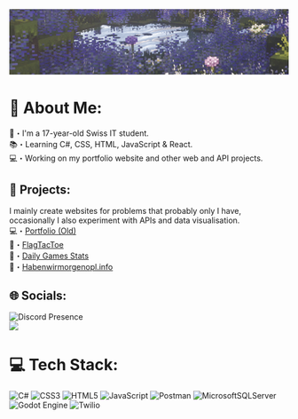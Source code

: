 <div align="center">
    <img alt="Coding" width="900" src="Header.gif">
</div>

# 💫 About Me:
👋・I'm a 17-year-old Swiss IT student.<br>
📚・Learning C#, CSS, HTML, JavaScript & React.<br>
💻・Working on my portfolio website and other web and API projects. 


## 📂 Projects:
I mainly create websites for problems that probably only I have, occasionally I also experiment with APIs and data visualisation. <br>
💻・[Portfolio (Old)](https://www.reazn.tech/) <br>
🎌・[FlagTacToe](https://flagttt-28c2cb0f9891.herokuapp.com/)<br>
📆・[Daily Games Stats](https://florianruby.github.io/dailies-stats/index.html) <br>
📓・[Habenwirmorgenopl.info](https://habenwirmorgenopl.info/)


## 🌐 Socials:
<img src="https://lanyard.kyrie25.dev/api/699913103378350122?waveColor=273849&waveSpotifyColor=273849&animationDuration=3s&gradient=645CBB-A084DC-BFACE2-EBC7E6" height="150" alt="Discord Presence">
<div>
  <a href="mailto:reazn.dev@gmail.com">
    <img src="https://img.shields.io/badge/GMAIL-black?style=for-the-badge&logo=gmail&logoColor=white&color=1b2932"/>
  </a>
</div>

# 💻 Tech Stack:
![C#](https://img.shields.io/badge/c%23-%23239120.svg?style=for-the-badge&logo=csharp&logoColor=white) ![CSS3](https://img.shields.io/badge/css3-%231572B6.svg?style=for-the-badge&logo=css3&logoColor=white) ![HTML5](https://img.shields.io/badge/html5-%23E34F26.svg?style=for-the-badge&logo=html5&logoColor=white) ![JavaScript](https://img.shields.io/badge/javascript-%23323330.svg?style=for-the-badge&logo=javascript&logoColor=%23F7DF1E) ![Postman](https://img.shields.io/badge/Postman-FF6C37?style=for-the-badge&logo=postman&logoColor=white) ![MicrosoftSQLServer](https://img.shields.io/badge/Microsoft%20SQL%20Server-CC2927?style=for-the-badge&logo=microsoft%20sql%20server&logoColor=white) ![Godot Engine](https://img.shields.io/badge/GODOT-%23FFFFFF.svg?style=for-the-badge&logo=godot-engine) ![Twilio](https://img.shields.io/badge/Twilio-F22F46?style=for-the-badge&logo=Twilio&logoColor=white)

